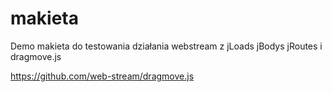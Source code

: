 # makieta
Demo makieta do testowania działania webstream z jLoads jBodys jRoutes i dragmove.js

https://github.com/web-stream/dragmove.js
